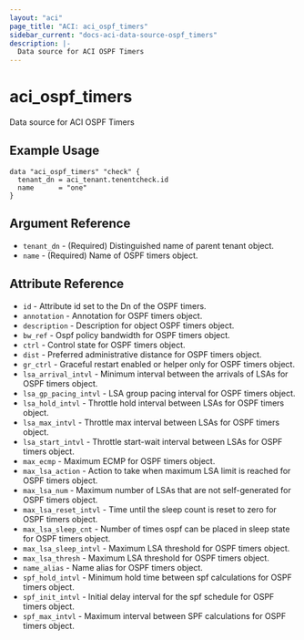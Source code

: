 ```yaml
---
layout: "aci"
page_title: "ACI: aci_ospf_timers"
sidebar_current: "docs-aci-data-source-ospf_timers"
description: |-
  Data source for ACI OSPF Timers
---
```


# aci_ospf_timers

Data source for ACI OSPF Timers

## Example Usage

```hcl
data "aci_ospf_timers" "check" {
  tenant_dn = aci_tenant.tenentcheck.id
  name      = "one"
}
```

## Argument Reference

- `tenant_dn` - (Required) Distinguished name of parent tenant object.
- `name` - (Required) Name of OSPF timers object.

## Attribute Reference

- `id` - Attribute id set to the Dn of the OSPF timers.
- `annotation` - Annotation for OSPF timers object.
- `description` - Description for object OSPF timers object.
- `bw_ref` - Ospf policy bandwidth for OSPF timers object.
- `ctrl` - Control state for OSPF timers object.
- `dist` - Preferred administrative distance for OSPF timers object.
- `gr_ctrl` - Graceful restart enabled or helper only for OSPF timers object.
- `lsa_arrival_intvl` - Minimum interval between the arrivals of LSAs for OSPF timers object.
- `lsa_gp_pacing_intvl` - LSA group pacing interval for OSPF timers object.
- `lsa_hold_intvl` - Throttle hold interval between LSAs for OSPF timers object.
- `lsa_max_intvl` - Throttle max interval between LSAs for OSPF timers object.
- `lsa_start_intvl` - Throttle start-wait interval between LSAs for OSPF timers object.
- `max_ecmp` - Maximum ECMP for OSPF timers object.
- `max_lsa_action` - Action to take when maximum LSA limit is reached for OSPF timers object.
- `max_lsa_num` - Maximum number of LSAs that are not self-generated for OSPF timers object.
- `max_lsa_reset_intvl` - Time until the sleep count is reset to zero for OSPF timers object.
- `max_lsa_sleep_cnt` - Number of times ospf can be placed in sleep state for OSPF timers object.
- `max_lsa_sleep_intvl` - Maximum LSA threshold for OSPF timers object.
- `max_lsa_thresh` - Maximum LSA threshold for OSPF timers object.
- `name_alias` - Name alias for OSPF timers object.
- `spf_hold_intvl` - Minimum hold time between spf calculations for OSPF timers object.
- `spf_init_intvl` - Initial delay interval for the spf schedule for OSPF timers object.
- `spf_max_intvl` - Maximum interval between SPF calculations for OSPF timers object.
